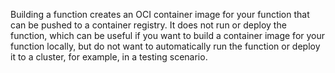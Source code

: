 <!-- Snippet used in the following topics:
- docs/getting-started/build-run-deploy-func.md
- docs/functions/building-functions.md
-->
Building a function creates an OCI container image for your function that can be pushed to a container registry. It does not run or deploy the function, which can be useful if you want to build a container image for your function locally, but do not want to automatically run the function or deploy it to a cluster, for example, in a testing scenario.

